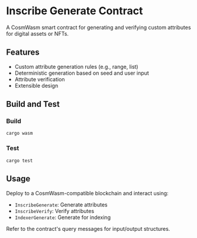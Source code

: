 # Inscribe Generate Contract

A CosmWasm smart contract for generating and verifying custom attributes for digital assets or NFTs.

## Features

- Custom attribute generation rules (e.g., range, list)
- Deterministic generation based on seed and user input
- Attribute verification
- Extensible design

## Build and Test

### Build

```
cargo wasm
```

### Test

```
cargo test
```

## Usage

Deploy to a CosmWasm-compatible blockchain and interact using:
- `InscribeGenerate`: Generate attributes
- `InscribeVerify`: Verify attributes
- `IndexerGenerate`: Generate for indexing

Refer to the contract's query messages for input/output structures.
